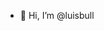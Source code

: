 - 👋 Hi, I’m @luisbull


<!---
luisbull/luisbull is a ✨ special ✨ repository because its `README.md` (this file) appears on your GitHub profile.
You can click the Preview link to take a look at your changes.
--->

